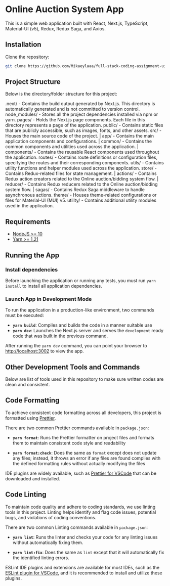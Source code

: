 # Online Auction System App

This is a simple web application built with React, Next.js, TypeScript, Material-UI (v5), Redux, Redux Saga, and Axios.

## Installation

Clone the repository:

```bash
git clone https://github.com/Mikaeylaaa/full-stack-coding-assignment-ui.git
```
## Project Structure

Below is the directory/folder structure for this project:

.next/             - Contains the build output generated by Next.js. This directory is automatically generated and is not committed to version control.
node_modules/      - Stores all the project dependencies installed via npm or yarn.
pages/             - Holds the Next.js page components. Each file in this directory represents a page of the application.
public/            - Contains static files that are publicly accessible, such as images, fonts, and other assets.
src/               - Houses the main source code of the project.
|   app/           - Contains the main application components and configurations.
    |   common/    - Contains the common components and utilities used across the application.
        |   components/ - Contains the reusable React components used throughout the application.
routes/            - Contains route definitions or configuration files, specifying the routes and their corresponding components.
utils/             - Contains utility functions and helper modules used across the application.
store/             - Contains Redux-related files for state management.
    |   actions/    - Contains Redux action creators related to the Online auction/bidding system flow.
    |   reducer/    - Contains Redux reducers related to the Online auction/bidding system flow.
    |   sagas/      - Contains Redux Saga middleware to handle asynchronous actions.
theme/             - Houses theme-related configurations or files for Material-UI (MUI) v5.
utility/           - Contains additional utility modules used in the application.

## Requirements

- [NodeJS >= 10](https://nodejs.org/en/download/)
- [Yarn >= 1.21](https://yarnpkg.com/en/docs/install)

## Running the App

### Install dependencies

Before launching the application or running any tests, you must run `yarn install` to install all application dependencies.

### Launch App in Development Mode

To run the application in a production-like environment, two commands must be executed:

- **`yarn build`**: Compiles and builds the code in a manner suitable use
- **`yarn dev`**: Launches the Next.js server and serves the `development` ready code that was built in the previous command.

After running the `yarn dev` command, you can point your browser to [http://localhost:3002](http://localhost:3002) to view the app.

## Other Development Tools and Commands

Below are list of tools used in this repository to make sure written codes are clean and consistent.

## Code Formatting

To achieve consistent code formatting across all developers, this project is formatted using [Prettier](https://prettier.io/).

There are two common Prettier commands available in `package.json`:

- **`yarn format`**: Runs the Prettier formatter on project files and formats them to maintain consistent code style and readability

- **`yarn format:check`**: Does the same as `format` except does not update any files; instead, it throws an error if any files are found complies with the defined formatting rules without actually modifying the files

IDE plugins are widely available, such as [Prettier for VSCode](https://github.com/prettier/prettier-vscode) that can be downloaded and installed.

## Code Linting

To maintain code quality and adhere to coding standards, we use linting tools in this project. Linting helps identify and flag code issues, potential bugs, and violations of coding conventions.

There are two common Linting commands available in `package.json`:

- **`yarn lint`**: Runs the linter and checks your code for any linting issues without automatically fixing them.

- **`yarn lint:fix`**: Does the same as `lint` except that it will automatically fix the identified linting errors.

ESLint IDE plugins and extensions are available for most IDEs, such as the [ESLint plugin for VSCode](https://github.com/Microsoft/vscode-eslint), and it is recommended to install and utilize these plugins.





```
